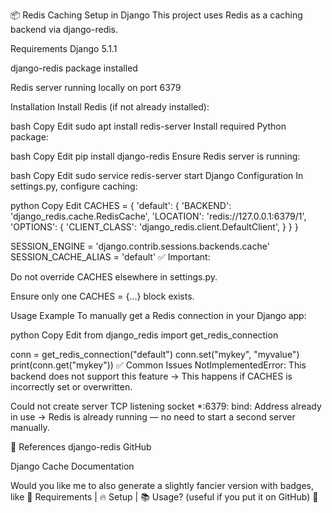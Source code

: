 📦 Redis Caching Setup in Django
This project uses Redis as a caching backend via django-redis.

Requirements
Django 5.1.1

django-redis package installed

Redis server running locally on port 6379

Installation
Install Redis (if not already installed):

bash
Copy
Edit
sudo apt install redis-server
Install required Python package:

bash
Copy
Edit
pip install django-redis
Ensure Redis server is running:

bash
Copy
Edit
sudo service redis-server start
Django Configuration
In settings.py, configure caching:

python
Copy
Edit
CACHES = {
    'default': {
        'BACKEND': 'django_redis.cache.RedisCache',
        'LOCATION': 'redis://127.0.0.1:6379/1',
        'OPTIONS': {
            'CLIENT_CLASS': 'django_redis.client.DefaultClient',
        }
    }
}

SESSION_ENGINE = 'django.contrib.sessions.backends.cache'
SESSION_CACHE_ALIAS = 'default'
✅ Important:

Do not override CACHES elsewhere in settings.py.

Ensure only one CACHES = {...} block exists.

Usage Example
To manually get a Redis connection in your Django app:

python
Copy
Edit
from django_redis import get_redis_connection

conn = get_redis_connection("default")
conn.set("mykey", "myvalue")
print(conn.get("mykey"))
✅ Common Issues
NotImplementedError: This backend does not support this feature
→ This happens if CACHES is incorrectly set or overwritten.

Could not create server TCP listening socket *:6379: bind: Address already in use
→ Redis is already running — no need to start a second server manually.

📖 References
django-redis GitHub

Django Cache Documentation

Would you like me to also generate a slightly fancier version with badges, like 🚀 Requirements | 🔥 Setup | 📚 Usage? (useful if you put it on GitHub) 🎯









